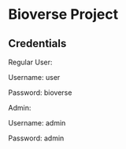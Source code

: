 # Bioverse Project

## Credentials

Regular User:

Username: user

Password: bioverse

Admin:

Username: admin

Password: admin
